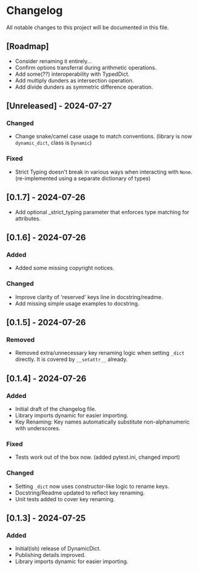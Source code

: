 # Changelog

All notable changes to this project will be documented in this file.

## [Roadmap]
- Consider renaming it entirely...
- Confirm options transferral during arithmetic operations.
- Add some(??) interoperability with TypedDict.
- Add multiply dunders as intersection operation.
- Add divide dunders as symmetric difference operation.

## [Unreleased]  - 2024-07-27
### Changed
- Change snake/camel case usage to match conventions. (library is now `dynamic_dict`, class is `Dynamic`)

### Fixed
- Strict Typing doesn't break in various ways when interacting with `None`. (re-implemented using a separate dictionary of types)

## [0.1.7] - 2024-07-26
- Add optional _strict_typing parameter that enforces type matching for attributes.

## [0.1.6] - 2024-07-26
### Added
- Added some missing copyright notices.

### Changed
- Improve clarity of 'reserved' keys line in docstring/readme.
- Add missing simple usage examples to docstring.

## [0.1.5] - 2024-07-26
### Removed
- Removed extra/unnecessary key renaming logic when setting `_dict` directly. It is covered by `__setattr__` already.

## [0.1.4] - 2024-07-26
### Added
- Initial draft of the changelog file.
- Library imports dynamic for easier importing.
- Key Renaming: Key names automatically substitute non-alphanumeric with underscores.

### Fixed
- Tests work out of the box now. (added pytest.ini, changed import)

### Changed
- Setting `_dict` now uses constructor-like logic to rename keys.
- Docstring/Readme updated to reflect key renaming.
- Unit tests added to cover key renaming.

## [0.1.3] - 2024-07-25
### Added
- Initial(ish) release of DynamicDict.
- Publishing details improved.
- Library imports dynamic for easier importing.